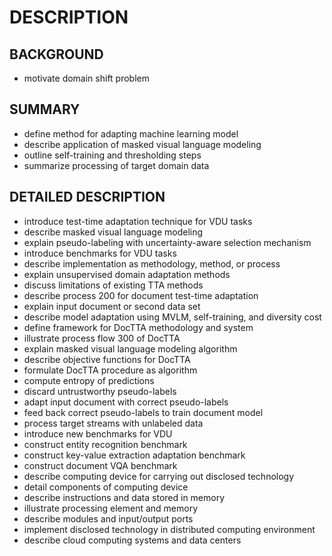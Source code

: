 # DESCRIPTION

## BACKGROUND

- motivate domain shift problem

## SUMMARY

- define method for adapting machine learning model
- describe application of masked visual language modeling
- outline self-training and thresholding steps
- summarize processing of target domain data

## DETAILED DESCRIPTION

- introduce test-time adaptation technique for VDU tasks
- describe masked visual language modeling
- explain pseudo-labeling with uncertainty-aware selection mechanism
- introduce benchmarks for VDU tasks
- describe implementation as methodology, method, or process
- explain unsupervised domain adaptation methods
- discuss limitations of existing TTA methods
- describe process 200 for document test-time adaptation
- explain input document or second data set
- describe model adaptation using MVLM, self-training, and diversity cost
- define framework for DocTTA methodology and system
- illustrate process flow 300 of DocTTA
- explain masked visual language modeling algorithm
- describe objective functions for DocTTA
- formulate DocTTA procedure as algorithm
- compute entropy of predictions
- discard untrustworthy pseudo-labels
- adapt input document with correct pseudo-labels
- feed back correct pseudo-labels to train document model
- process target streams with unlabeled data
- introduce new benchmarks for VDU
- construct entity recognition benchmark
- construct key-value extraction adaptation benchmark
- construct document VQA benchmark
- describe computing device for carrying out disclosed technology
- detail components of computing device
- describe instructions and data stored in memory
- illustrate processing element and memory
- describe modules and input/output ports
- implement disclosed technology in distributed computing environment
- describe cloud computing systems and data centers

